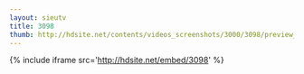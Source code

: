 ```yaml
---
layout: sieutv
title: 3098
thumb: http://hdsite.net/contents/videos_screenshots/3000/3098/preview_360p.mp4.jpg
---
```

{% include iframe src='http://hdsite.net/embed/3098' %}
 
